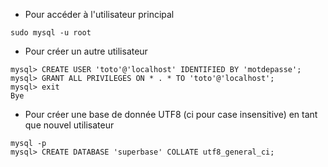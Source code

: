 * Pour accéder à l'utilisateur principal
```
sudo mysql -u root
```
* Pour créer un autre utilisateur
```
mysql> CREATE USER 'toto'@'localhost' IDENTIFIED BY 'motdepasse';
mysql> GRANT ALL PRIVILEGES ON * . * TO 'toto'@'localhost';
mysql> exit
Bye
```
* Pour créer une base de donnée UTF8 (ci pour case insensitive) en tant que nouvel utilisateur
```
mysql -p
mysql> CREATE DATABASE 'superbase' COLLATE utf8_general_ci;
```
